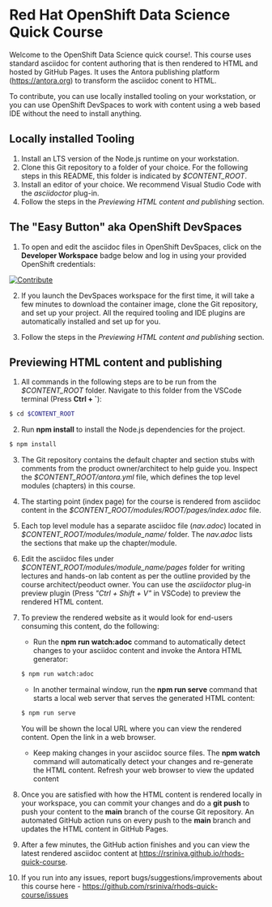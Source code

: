 # Red Hat OpenShift Data Science Quick Course

Welcome to the OpenShift Data Science quick course!. This course uses standard asciidoc for content authoring that is then rendered to HTML and hosted by GitHub Pages. It uses the Antora publishing platform (https://antora.org) to transform the asciidoc conent to HTML.

To contribute, you can use locally installed tooling on your workstation, or you can use OpenShift DevSpaces to work with content using a web based IDE without the need to install anything.

## Locally installed Tooling

1. Install an LTS version of the Node.js runtime on your workstation.
2. Clone this Git repository to a folder of your choice. For the following steps in this README, this folder is indicated by *$CONTENT_ROOT*.
3. Install an editor of your choice. We recommend Visual Studio Code with the *asciidoctor* plug-in.
4. Follow the steps in the *Previewing HTML content and publishing* section.

## The "Easy Button" aka OpenShift DevSpaces

1. To open and edit the asciidoc files in OpenShift DevSpaces, click on the **Developer Workspace** badge below and log in using your provided OpenShift credentials:

[![Contribute](https://www.eclipse.org/che/contribute.svg)](https://devspaces.apps-crc.testing/#https://github.com/rsriniva/rhods-quick-course)

2. If you launch the DevSpaces workspace for the first time, it will take a few minutes to download the container image, clone the Git repository, and set up your project. All the required tooling and IDE plugins are automatically installed and set up for you.

3. Follow the steps in the *Previewing HTML content and publishing* section.

## Previewing HTML content and publishing

1. All commands in the following steps are to be run from the *$CONTENT_ROOT* folder. Navigate to this folder from the VSCode terminal (Press **Ctrl + `**):

```bash
$ cd $CONTENT_ROOT
```

2. Run **npm install** to install the Node.js dependencies for the project.

```bash
$ npm install
```

3. The Git repository contains the default chapter and section stubs with comments from the product owner/architect to help guide you. Inspect the *$CONTENT_ROOT/antora.yml* file, which defines the top level modules (chapters) in this course. 

4. The starting point (index page) for the course is rendered from asciidoc content in the *$CONTENT_ROOT/modules/ROOT/pages/index.adoc* file.

5. Each top level module has a separate asciidoc file (*nav.adoc*) located in *$CONTENT_ROOT/modules/module_name/* folder. The *nav.adoc* lists the sections that make up the chapter/module.

6. Edit the asciidoc files under *$CONTENT_ROOT/modules/module_name/pages* folder for writing lectures and hands-on lab content as per the outline provided by the course architect/peoduct owner. You can use the *asciidoctor* plug-in preview plugin (Press *"Ctrl + Shift + V"* in VSCode) to preview the rendered HTML content.

7. To preview the rendered website as it would look for end-users consuming this content, do the following:

    * Run the **npm run watch:adoc** command to automatically detect changes to your asciidoc content and invoke the Antora HTML generator:

    ```bash
    $ npm run watch:adoc
    ```

    * In another termainal window, run the **npm run serve** command that starts a local web server that serves the generated HTML content:

    ```bash
    $ npm run serve
    ```
    You will be shown the local URL where you can view the rendered content. Open the link in a web browser.

    * Keep making changes in your asciidoc source files. The **npm watch** command will automatically detect your changes and re-generate the HTML content. Refresh your web browser to view the updated content

8. Once you are satisfied with how the HTML content is rendered locally in your workspace, you can commit your changes and do a **git push** to push your content to the **main** branch of the course Git repository. An automated GitHub action runs on every push to the **main** branch and updates the HTML content in GitHub Pages.

9. After a few minutes, the GitHub action finishes and you can view the latest rendered asciidoc content at https://rsriniva.github.io/rhods-quick-course.

10. If you run into any issues, report bugs/suggestions/improvements about this course here - https://github.com/rsriniva/rhods-quick-course/issues

